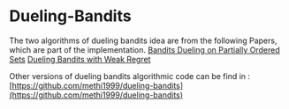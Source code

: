 # Dueling-Bandits
The two algorithms of dueling bandits idea are from the following Papers, which are part of the implementation.
[Bandits Dueling on Partially Ordered Sets](http://papers.nips.cc/paper/6808-bandits-dueling-on-partially-ordered-sets.pdf)
[Dueling Bandits with Weak Regret](https://arxiv.org/abs/1706.04304) 

Other versions of dueling bandits algorithmic code can be find in :[https://github.com/methi1999/dueling-bandits](https://github.com/methi1999/dueling-bandits)
